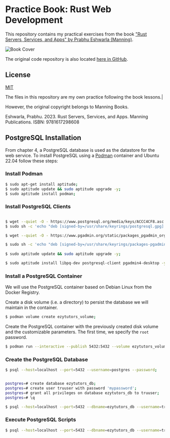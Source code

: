 # Practice Book: Rust Web Development


This repository contains my practical exercises from the book ["Rust Servers, Services, and Apps" by Prabhu Eshwarla (Manning)](https://www.manning.com/books/rust-servers-services-and-apps).


![Book Cover](https://images.manning.com/360/480/resize/book/9/03ac487-c409-4b45-ac49-8affc8b524fe/Eshwarla-RSSA-MEAPHI.png)

The original code repository is also located [here in GitHub](https://github.com/peshwar9/rust-servers-services-apps).

## License

[MIT](https://choosealicense.com/licenses/mit/)


The files in this repository are my own practice following the book lessons.|

However, the original copyright belongs to Manning Books.

Eshwarla, Prabhu. 2023. Rust Servers, Services, and Apps. Manning Publications. ISBN: 9781617298608

## PostgreSQL Installation

From chapter 4, a PostgreSQL database is used as the datastore for the web service. To install PostgreSQL using a [Podman](https://podman.io/) container and Ubuntu 22.04 follow these steps:

### Install Podman

```bash
$ sudo apt-get install aptitude;
$ sudo aptitude update && sudo aptitude upgrade -y;
$ sudo aptitude install podman;
```

### Install PostgreSQL Clients

```bash

$ wget --quiet -O - https://www.postgresql.org/media/keys/ACCC4CF8.asc | sudo gpg --dearmor -o /usr/share/keyrings/postgresql.gpg;
$ sudo sh -c 'echo "deb [signed-by=/usr/share/keyrings/postgresql.gpg] http://apt.postgresql.org/pub/repos/apt $(lsb_release -cs)-pgdg main" > /etc/apt/sources.list.d/postgresql.list';

$ wget --quiet -O - https://www.pgadmin.org/static/packages_pgadmin_org.pub | sudo gpg --dearmor -o /usr/share/keyrings/packages-pgadmin-org.gpg;

$ sudo sh -c 'echo "deb [signed-by=/usr/share/keyrings/packages-pgadmin-org.gpg] https://ftp.postgresql.org/pub/pgadmin/pgadmin4/apt/$(lsb_release -cs) pgadmin4 main" > /etc/apt/sources.list.d/pgadmin4.list';
 
$ sudo aptitude update && sudo aptitude upgrade -y;

$ sudo aptitude install libpq-dev postgresql-client pgadmin4-desktop -y;
```

### Install a PostgreSQL Container

We will use the PostgreSQL container based on Debian Linux from the Docker Registry.

Create a disk volume (i.e. a directory) to persist the database we will maintain in the container.

```bash
$ podman volume create ezytutors_volume;
```

Create the PostgreSQL container with the previously created disk volume and the customizable parameters. The first time, we specify the `root` password.

```bash
$ podman run --interactive --publish 5432:5432 --volume ezytutors_volume:/var/lib/postgresql/data --memory 500m --env POSTGRES_PASSWORD=myP4ssw0rd --name ezytutors docker.io/library/postgres:14.6-bullseye;
```

### Create the PostgreSQL Database

```bash
$ psql --host=localhost --port=5432 --username=postgres --password;


postgres=# create database ezytutors_db;
postgres=# create user truuser with password 'mypassword';
postgres=# grant all privileges on database ezytutors_db to truuser;
postgres=# \q

```

```bash
$ psql --host=localhost --port=5432 --dbname=ezytutors_db --username=truuser --password;
```

### Execute PostgreSQL Scripts

```bash
$ psql --host=localhost --port=5432 --dbname=ezytutors_db --username=truuser --password --file=src/database.sql;
``` 








